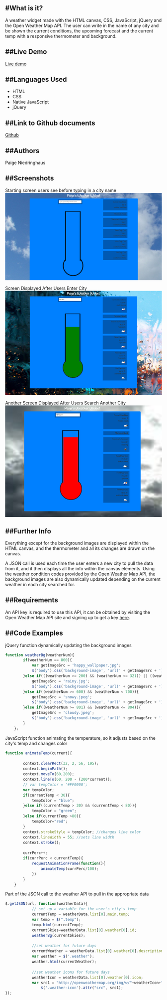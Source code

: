 #What is it?
----
A weather widget made with the HTML canvas, CSS, JavaScript, jQuery and the Open Weather Map API. The user can write in the name of any city and be shown the current conditions, the upcoming forecast and the current temp with a responsive thermometer and background.

##Live Demo
---
[Live demo](http://paigeniedringhaus.com/weatherApp/)

##Languages Used
---
  * HTML
  * CSS 
  * Native JavaScript
  * jQuery

##Link to Github documents 
---
[Github](https://github.com/paigen11/weather-widget)

##Authors
---
Paige Niedringhaus

##Screenshots
---
Starting screen users see before typing in a city name
![alt text](https://github.com/paigen11/weather-widget/blob/master/screenshots/home-screen.png 'home-screen.png')

Screen Displayed After Users Enter City
![alt text](https://github.com/paigen11/weather-widget/blob/master/screenshots/updated-screen.png 'updated-screen.png')

Another Screen Displayed After Users Search Another City
![alt text](https://github.com/paigen11/weather-widget/blob/master/screenshots/second-updated-screen.png 'second-updated-screen.png')

##Further Info
---
Everything except for the background images are displayed within the HTML canvas, and the thermometer and all its changes are drawn on the canvas.

A JSON call is used each time the user enters a new city to pull the data from it, and it then displays all the info within the canvas elements. Using the weather condition codes provided by the Open Weather Map API, the background images are also dynamically updated depending on the current weather in each city searched for.

##Requirements
---
An API key is required to use this API, it can be obtained by visiting the Open Weather Map API site and signing up to get a key [here](http://openweathermap.org/appid).

##Code Examples
---
jQuery function dynamically updating the background images

```javascript
function weatherBg(weatherNum){
		if(weatherNum == 800){
			var getImageSrc = 'happy_wallpaper.jpg';
			$('body').css('background-image', 'url(' + getImageSrc + ')');
		}else if(((weatherNum >= 200) && (weatherNum <= 321)) || ((weatherNum >= 500) && (weatherNum< 600))){
			getImageSrc = 'rainy.jpg';
			$('body').css('background-image', 'url(' + getImageSrc + ')');
		}else if((weatherNum >= 600) && (weatherNum < 700)){
			getImageSrc = 'snowy.jpeg';
			$('body').css('background-image', 'url(' + getImageSrc + ')');
		}else if((weatherNum >= 801) && (weatherNum <= 804)){
			getImageSrc = 'cloudy.jpeg';
			$('body').css('background-image', 'url(' + getImageSrc + ')');
		}
	};
```

JavaScript function animating the temperature, so it adjusts based on the city's temp and changes color

```javascript
function animateTemp(current){
		
		context.clearRect(32, 2, 56, 195);
		context.beginPath();
		context.moveTo(60,200);
		context.lineTo(60, 200 - (200*current));
		// var tempColor = '#FF0000';
		var tempColor; 
		if(currentTemp < 30){
			tempColor = "blue";
		}else if((currentTemp > 30) && (currentTemp < 80)){
			tempColor = "green";
		}else if(currentTemp >80){
			tempColor="red";
		}
		context.strokeStyle = tempColor; //changes line color
		context.lineWidth = 55; //sets line width
		context.stroke();

		currPerc++;
		if(currPerc < currentTemp){
			requestAnimationFrame(function(){
				animateTemp(currPerc/100);
			})
		}
	}
```

Part of the JSON call to the weather API to pull in the appropriate data

```javascript
$.getJSON(url, function(weatherData){
			// set up a variable for the user's city's temp
			currentTemp = weatherData.list[0].main.temp;
			var temp = $(".temp");
			temp.html(currentTemp);
			currentSkies=weatherData.list[0].weather[0].id;
			weatherBg(currentSkies);

			//set weather for future days
			currentWeather = weatherData.list[0].weather[0].description;
			var weather = $('.weather');
			weather.html(currentWeather);

			//set weather icons for future days
			weatherIcon = weatherData.list[0].weather[0].icon;
			var src1 = "http://openweathermap.org/img/w/"+weatherIcon+".png";
                $('.weather-icon').attr("src", src1);
}); 
```                